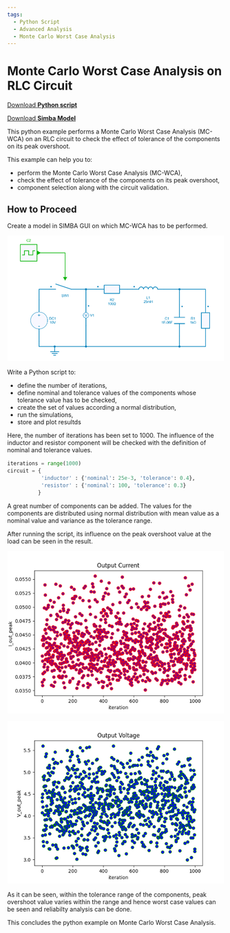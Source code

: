 ```yaml
---
tags:
  - Python Script
  - Advanced Analysis
  - Monte Carlo Worst Case Analysis
---
```


# Monte Carlo Worst Case Analysis on RLC Circuit

[Download **Python script**](montecarlo_worstcase_analysis.py)

[Download **Simba Model**](montecarlo_worstcase_analysis.jsimba)


This python example performs a Monte Carlo Worst Case Analysis (MC-WCA) on an RLC circuit to check the effect of tolerance of the components on its peak overshoot.

This example can help you to:

* perform the Monte Carlo Worst Case Analysis (MC-WCA),
* check the effect of tolerance of the components on its peak overshoot,
* component selection along with the circuit validation.


## How to Proceed

Create a model in SIMBA GUI on which MC-WCA has to be performed.

![montecarlo_analysis_circuit](fig/montecarlo_analysis_circuit.png)


Write a Python script to:

* define the number of iterations,
* define nominal and tolerance values of the  components whose tolerance value has to be checked,
* create the set of values according a normal distribution,
* run the simulations,
* store and plot resultds

Here, the number of iterations has been set to 1000. The influence of the inductor and resistor component will be checked with the definition of nominal and tolerance values.

```py
iterations = range(1000)
circuit = {
           'inductor' : {'nominal': 25e-3, 'tolerance': 0.4},
           'resistor' : {'nominal': 100, 'tolerance': 0.3}
          }
```
A great number of components can be added. The values for the components are distributed using normal distribution with mean value as a nominal value and variance as the tolerance range.

After running the script, its influence on the peak overshoot value at the load can be seen in the result.

![result iout](fig/result_iout.png)

![result vout](fig/result_vout.png)

As it can be seen, within the tolerance range of the components, peak overshoot value varies within the range and hence worst case values can be seen and reliabilty analysis can be done.

This concludes the python example on Monte Carlo Worst Case Analysis.
